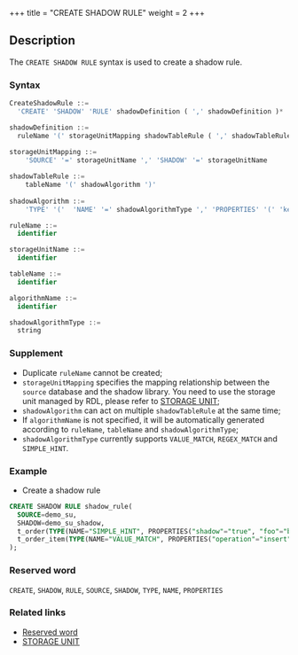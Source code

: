 +++
title = "CREATE SHADOW RULE"
weight = 2
+++

## Description

The `CREATE SHADOW RULE` syntax is used to create a shadow rule.

### Syntax

```sql
CreateShadowRule ::=
  'CREATE' 'SHADOW' 'RULE' shadowDefinition ( ',' shadowDefinition )*

shadowDefinition ::=
  ruleName '(' storageUnitMapping shadowTableRule ( ',' shadowTableRule )* ')'
    
storageUnitMapping ::=
    'SOURCE' '=' storageUnitName ',' 'SHADOW' '=' storageUnitName

shadowTableRule ::=
    tableName '(' shadowAlgorithm ')'
    
shadowAlgorithm ::=
    'TYPE' '('  'NAME' '=' shadowAlgorithmType ',' 'PROPERTIES' '(' 'key' '=' 'value' ( ',' 'key' '=' 'value' ) ')'

ruleName ::=
  identifier

storageUnitName ::=
  identifier

tableName ::=
  identifier

algorithmName ::=
  identifier

shadowAlgorithmType ::=
  string
```

### Supplement

- Duplicate `ruleName` cannot be created;
- `storageUnitMapping` specifies the mapping relationship between the `source` database and the shadow library. You need to
  use the storage unit managed by RDL, please refer
  to [STORAGE UNIT](https://shardingsphere.apache.org/document/current/en/reference/distsql/syntax/rdl/storage-unit-definition/);
- `shadowAlgorithm` can act on multiple `shadowTableRule` at the same time;
- If `algorithmName` is not specified, it will be automatically generated according to `ruleName`, `tableName`
  and `shadowAlgorithmType`;
- `shadowAlgorithmType` currently supports `VALUE_MATCH`, `REGEX_MATCH` and `SIMPLE_HINT`.

### Example

- Create a shadow rule

```sql
CREATE SHADOW RULE shadow_rule(
  SOURCE=demo_su,
  SHADOW=demo_su_shadow,
  t_order(TYPE(NAME="SIMPLE_HINT", PROPERTIES("shadow"="true", "foo"="bar"))), 
  t_order_item(TYPE(NAME="VALUE_MATCH", PROPERTIES("operation"="insert","column"="user_id", "value"='1')))
);
```

### Reserved word

`CREATE`, `SHADOW`, `RULE`, `SOURCE`, `SHADOW`, `TYPE`, `NAME`, `PROPERTIES`

### Related links

- [Reserved word](/en/reference/distsql/syntax/reserved-word/)
- [STORAGE UNIT](https://shardingsphere.apache.org/document/current/en/reference/distsql/syntax/rdl/storage-unit-definition/)